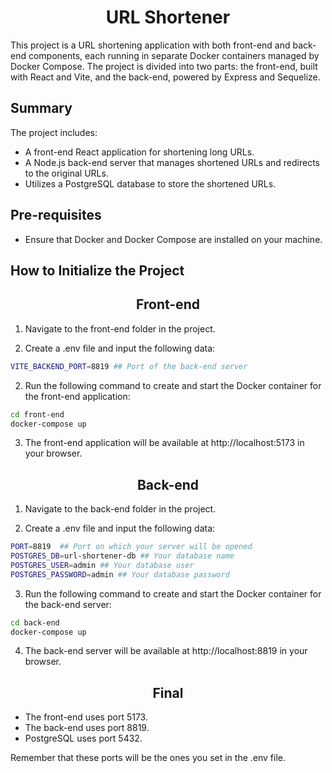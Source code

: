  <h1 align="center">URL Shortener</h1>


This project is a URL shortening application with both front-end and back-end components, each running in separate Docker containers managed by Docker Compose. The project is divided into two parts: the front-end, built with React and Vite, and the back-end, powered by Express and Sequelize.

## Summary
The project includes:

* A front-end React application for shortening long URLs.
* A Node.js back-end server that manages shortened URLs and redirects to the original URLs.
* Utilizes a PostgreSQL database to store the shortened URLs.

## Pre-requisites

* Ensure that Docker and Docker Compose are installed on your machine.

## How to Initialize the Project

<h2 align="center">Front-end</h2>

1. Navigate to the front-end folder in the project.

2.  Create a .env file and input the following data:
```bash
VITE_BACKEND_PORT=8819 ## Port of the back-end server
```

2. Run the following command to create and start the Docker container for the front-end application:

```bash
cd front-end
docker-compose up
```
3. The front-end application will be available at http://localhost:5173 in your browser.

<h2 align="center">Back-end</h2>

1. Navigate to the back-end folder in the project.

2. Create a .env file and input the following data:
```bash
PORT=8819  ## Port on which your server will be opened
POSTGRES_DB=url-shortener-db ## Your database name
POSTGRES_USER=admin ## Your database user
POSTGRES_PASSWORD=admin ## Your database password
```

3. Run the following command to create and start the Docker container for the back-end server:

```bash
cd back-end
docker-compose up
```
4. The back-end server will be available at http://localhost:8819 in your browser.

<h2 align="center">Final</h2>

* The front-end uses port 5173.
* The back-end uses port 8819.
* PostgreSQL uses port 5432.

Remember that these ports will be the ones you set in the .env file.